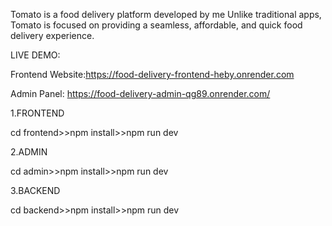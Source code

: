 Tomato is a food delivery platform developed by me
Unlike traditional apps, Tomato is focused on providing a seamless, affordable, and quick food delivery experience.

LIVE DEMO:

Frontend Website:https://food-delivery-frontend-heby.onrender.com

Admin Panel: https://food-delivery-admin-qg89.onrender.com/



1.FRONTEND

cd frontend>>npm install>>npm run dev

2.ADMIN

cd admin>>npm install>>npm run dev

3.BACKEND

cd backend>>npm install>>npm run dev


